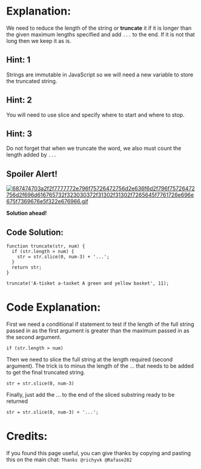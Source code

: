 # Explanation:
We need to reduce the length of the string or **truncate** it if it is longer than the given maximum lengths specified and add `...` to the end. If it is not that long then we keep it as is.

## Hint: 1
Strings are immutable in JavaScript so we will need a new variable to store the truncated string.

## Hint: 2
You will need to use slice and specify where to start and where to stop.

## Hint: 3
Do not forget that when we truncate the word, we also must count the length added by `...`

## Spoiler Alert!
[![687474703a2f2f7777772e796f75726472756d2e636f6d2f796f75726472756d2f696d616765732f323030372f31302f31302f7265645f7761726e696e675f7369676e5f322e676966.gif](https://files.gitter.im/FreeCodeCamp/Wiki/nlOm/thumb/687474703a2f2f7777772e796f75726472756d2e636f6d2f796f75726472756d2f696d616765732f323030372f31302f31302f7265645f7761726e696e675f7369676e5f322e676966.gif)](https://files.gitter.im/FreeCodeCamp/Wiki/nlOm/687474703a2f2f7777772e796f75726472756d2e636f6d2f796f75726472756d2f696d616765732f323030372f31302f31302f7265645f7761726e696e675f7369676e5f322e676966.gif)

**Solution ahead!**

## Code Solution:

```
function truncate(str, num) {
  if (str.length > num) {
    str = str.slice(0, num-3) + '...';
  }
  return str;
}

truncate('A-tisket a-tasket A green and yellow basket', 11);
```

# Code Explanation:
First we need a conditional if statement to test if the length of the full string passed in as the first argument is greater than the maximum passed in as the second argument.

```
if (str.length > num)
```

Then we need to slice the full string at the length required (second argument). The trick is to minus the length of the ... that needs to be added to get the final truncated string.

```
str = str.slice(0, num-3)
```

Finally, just add the ... to the end of the sliced substring ready to be returned

```
str = str.slice(0, num-3) + '...';
```

# Credits:
If you found this page useful, you can give thanks by copying and pasting this on the main chat: `Thanks @richyvk @Rafase282`
